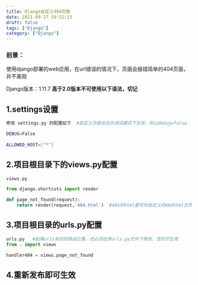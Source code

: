 ```yaml
---
title: Django自定义404页面
date: 2021-09-17 19:52:13
draft: false
tags: ["Django"]
category: ["Django"]
---
```


### 前景：
使用django部署的web应用，在url错误的情况下，页面会报错简单的404页面，并不美观

Django版本：1.11.7  **高于2.0版本不可使用以下语法，切记**

## 1.settings设置
```bash
修改 settings.py 的配置如下  #自定义页面会在非调试模式下生效，所以debug=false

DEBUG=False
 
ALLOWED_HOST=["*"]
```

## 2.项目根目录下的views.py配置
```python
views.py

from django.shortcuts import render

def page_not_found(request):
    return render(request,'404.html')  #404的html要写你自定义的404html文件

```

## 3.项目根目录的urls.py配置
```python
urls.py   #如果urls有别的路由位置，也必须在原urls.py文件下修改，否则不生效
from . import views

handler404 = views.page_not_found
```

## 4.重新发布即可生效